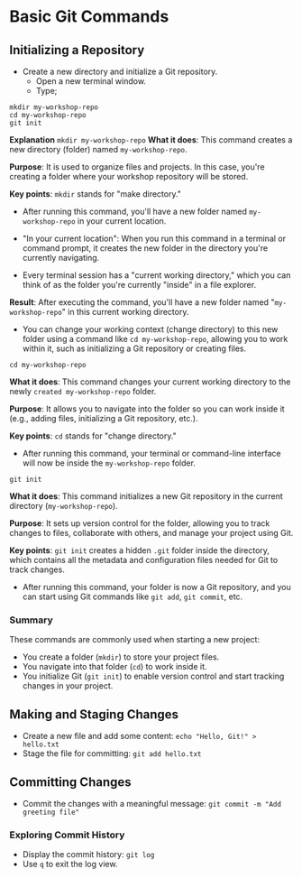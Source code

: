 # Basic Git Commands

## Initializing a Repository
- Create a new directory and initialize a Git repository.
  - Open a new terminal window.
  - Type;

```
mkdir my-workshop-repo
cd my-workshop-repo
git init
```
**Explanation**
 ``mkdir my-workshop-repo``
**What it does**: This command creates a new directory (folder) named ``my-workshop-repo``.

**Purpose**: It is used to organize files and projects. In this case, you're creating a folder where your workshop repository will be stored.

**Key points**:
``mkdir`` stands for "make directory."

- After running this command, you'll have a new folder named ``my-workshop-repo`` in your current location.

- "In your current location": When you run this command in a terminal or command prompt, it creates the new folder in the directory you're currently navigating. 
- Every terminal session has a "current working directory," which you can think of as the folder you're currently "inside" in a file explorer.

**Result**: After executing the command, you'll have a new folder named "``my-workshop-repo``" in this current working directory. 

- You can change your working context (change directory) to this new folder using a command like ``cd my-workshop-repo``, allowing you to work within it, such as initializing a Git repository or creating files.

``cd my-workshop-repo``

**What it does**: This command changes your current working directory to the newly ``created my-workshop-repo`` folder.

**Purpose**: It allows you to navigate into the folder so you can work inside it (e.g., adding files, initializing a Git repository, etc.).

**Key points**:
``cd`` stands for "change directory."

- After running this command, your terminal or command-line interface will now be inside the ``my-workshop-repo`` folder.

``git init``

**What it does**: This command initializes a new Git repository in the current directory (``my-workshop-repo``).

**Purpose**: It sets up version control for the folder, allowing you to track changes to files, collaborate with others, and manage your project using Git.

**Key points**:
``git init`` creates a hidden ``.git`` folder inside the directory, which contains all the metadata and configuration files needed for Git to track changes.

- After running this command, your folder is now a Git repository, and you can start using Git commands like ``git add``, ``git commit``, etc.

### Summary
These commands are commonly used when starting a new project:
- You create a folder (``mkdir``) to store your project files.
- You navigate into that folder (``cd``) to work inside it.
- You initialize Git (``git init``) to enable version control and start tracking changes in your project.

## Making and Staging Changes
- Create a new file and add some content:
``echo "Hello, Git!" > hello.txt``
- Stage the file for committing:
``git add hello.txt``

## Committing Changes
- Commit the changes with a meaningful message:
``git commit -m "Add greeting file"``

### Exploring Commit History
- Display the commit history:
``git log``
- Use ``q`` to exit the log view.